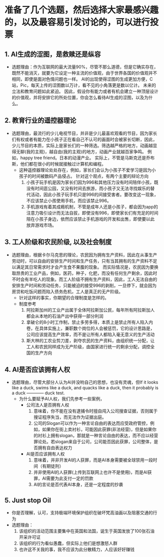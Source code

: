 # 准备了几个选题，然后选择大家最感兴趣的，以及最容易引发讨论的，可以进行投票

## 1. AI生成的涩图，是救赎还是纵容

- 选题理由：作为互联网的最大流量90%，尽管不那么道德，但是它确实存在，既然不能消灭，就要为它设定一种主流的价值观，由于世界各国的价值观并不相同，即使是面对色情问题也一样。 AI的出现使得涩图的生成更加方便，C站，Pic，每天上传的涩图数以万计，看不见的小角落更是数以亿计。 未来的立法和教育问题如此紧迫。 因此，假设你有能力或者有机会建立一种顶层设计的价值观，并将安排它的所处位置，你会怎么看待AI生成的涩图，以及为什么。

## 2. 教育行业的遥控器理论

- 选题理由，最流行的少儿电视节目，并非是少儿最喜欢观看的节目，因为家长们有权或者有能力在小孩子正在看自己不认可的画面时会被家长切断，因此，少儿节目的本质，实际上是家长们的一种筛选。筛选越严格的地方，动画越显得无聊(我的主观)，越自由(我的主观)的地方，动画产业就越百家争鸣。 例如，happy tree friend。日本的动漫产业。 实际上，不管是马斯克还是乔布斯，他们都在很小的时候就接触过计算机和编程。
  - 这种遥控器理论处处存在，例如，家长们会认为小孩子不爱学习是因为小孩子的时间被数码产品侵占。 针对这个观点，有两个主要的辩论方向
    1. 小孩子玩手机是因为家长们因为996和其他压力没有时间陪伴小孩，既没有时间逛公园，又没有时间去旅游，而小孩子又无法寻找娱乐的替代活动，因此小孩子玩手机只是996的间接受害者。要改变这一现象，不应该禁止小孩使用手机，而应该禁止996。
    2. 手机游戏有着其成瘾机制，不管是成年人还是小孩子，都会因为app的注意力吸引设计而无法自拔，即使没有996，即使家长们有充足的时间陪在小孩子身边，依然应该禁止手机游戏的开发和出售，即使要以此放弃游戏市场。

## 3. 工人阶级和农民阶级, 以及社会制度

- 选题理由，根据卡尔马克思的理论，农民因为拥有生产资料，因此在从事生产劳动时，可以自由的安排生产时间和生产任务，只有当其拥有的生产资料不足以满足其日常需求时才会产生食不果腹的现象。 而实际情况是，农民因为要换取昂贵的工业产品，例如，医药，种子，化肥，而没有任何生产剩余，因此时不时会有羊吃人的现象。而工人阶级不拥有生产资料，因此，工人无法自由的安排生产时间和劳动任务，只能被迫的接受996的剥削，一旦停下，就会因为房贷和吃饭问题而陷入债务危机，工人是真正的无产阶级。
  - 针对这样的事实，你期望的合理制度是怎样的。
  - 制度参考
     1. 阿拉斯加州的工业产出属于全体阿拉斯加公民，每年所有阿拉斯加人都会从本地的石油产出中获得一部分利润
     2. 拿破仑的8小时工作制，禁止多劳多得，本质上是禁止所有人陷入内卷，在具体实施上，兼职数个岗位的人会被惩罚，它的设计思路是，公司应该提高生产效率，而不是让所有人都陷入毫无意义的生产活动
     3. 斯大林的工农业剪刀差，剥夺农民的生产资料，由组织统一分配，让工人和农民同样成为无产阶级，由国家进行统一的剩余分配，调控全国的生产方向

## 4. AI是否应该拥有人权

- 选题理由，尽管大部分人认为AI并没哟自己的思想，也没有灵魂，但If it looks like a duck, swims like a duck, and quacks like a duck, then it probably is a duck ———— duck test.
  - 为什么要赋予AI人权，我们先参考一些案例，
    - 公司法人是否拥有人权
      1. 意味着，你不能在没有逮捕令时擅自闯入公司搜查证据，否则属于搜证程序失当，而无法作为证据出庭。
      2. 公司的Slogan可以作为一种言论自由的表达而应受政府管控，例如，如果你在街上卖衬衫，可能因此获罪(非法经营)，但是如果你的衬衫上拥有slogan，那就是一种言论自由的表达，而不应以经营罪论处。若slogan来自于公司，公司能否因此获罪，公司整体，是否拥有自由表达权力
    - AI是否应该拥有人权
      1. 意味着，并非开发AI的人获罪，而是AI本身需要被全球禁用一段时间（有期徒刑） 
      2. 并非使用AI的人获罪(上传到互联网上也许不是使用)，而是AI获罪，AI需要为此支付一定的罚款
      3. AI的言论是否代表AI本身，还是一定程度的抄袭

## 5. Just stop Oil

- 你是否理解，认可，支持极端环境保护组织在破坏梵高油画以及阻塞交通的行为
- 选题理由：
  1. 该组织的活动范围主要集中在英国和法国，诞生于英国发放了100张石油开采许可证
  2. 该组织的行为看似愚蠢，但实际上他们是想激怒人群
  3. 也许这不关我的事，我不应该为此分散精力，人应该好好赚钱
